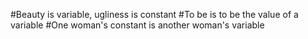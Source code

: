 #Beauty is variable, ugliness is constant
#To be is to be the value of a variable
#One woman's constant is another woman's variable
